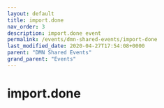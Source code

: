 ```yaml
---
layout: default
title: import.done 
nav_order: 3
description: import.done event
permalink: /events/dmn-shared-events/import-done
last_modified_date: 2020-04-27T17:54:08+0000
parent: "DMN Shared Events"
grand_parent: "Events"
---
```


# import.done
